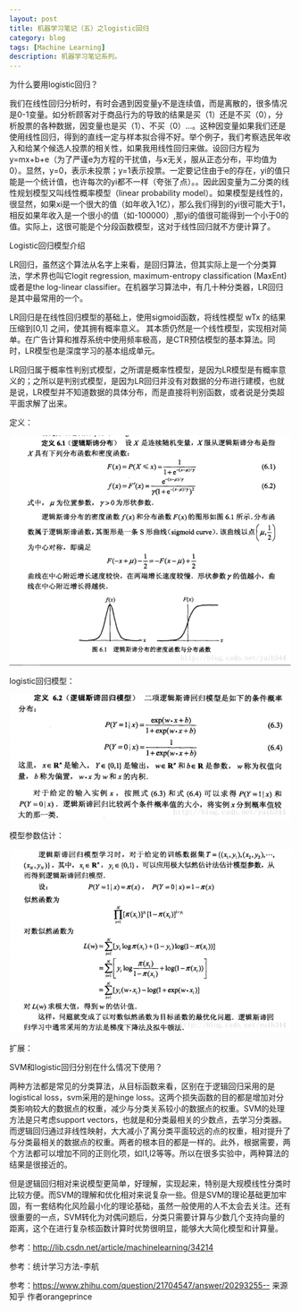 ```yaml
---
layout: post
title: 机器学习笔记（五）之logistic回归
category: blog
tags: [Machine Learning]
description: 机器学习笔记系列。
---
```



为什么要用logistic回归？


我们在线性回归分析时，有时会遇到因变量y不是连续值，而是离散的，很多情况是0-1变量。如分析顾客对于商品行为的导致的结果是买（1）还是不买（0），分析股票的各种数据，因变量也是买（1）、不买（0）…。这种因变量如果我们还是使用线性回归，得到的直线一定与样本拟合得不好。举个例子，我们考察选民年收入和给某个候选人投票的相关性，如果我用线性回归来做。设回归方程为y=mx+b+e（为了严谨e为方程的干扰值，与x无关，服从正态分布，平均值为0）。显然，y=0，表示未投票；y=1表示投票。一定要记住由于e的存在，yi的值只能是一个统计值，也许每次的yi都不一样（夸张了点）。。因此因变量为二分类的线性规划模型又叫线性概率模型（linear probability model）。如果模型是线性的，很显然，如果xi是一个很大的值（如年收入1亿），那么我们得到的yi很可能大于1，相反如果年收入是一个很小的值（如-100000）,那yi的值很可能得到一个小于0的值。实际上，这很可能是个分段函数模型，这对于线性回归就不方便计算了。



Logistic回归模型介绍





LR回归，虽然这个算法从名字上来看，是回归算法，但其实际上是一个分类算法，学术界也叫它logit regression, maximum-entropy classification (MaxEnt)或者是the log-linear classifier。在机器学习算法中，有几十种分类器，LR回归是其中最常用的一个。

LR回归是在线性回归模型的基础上，使用sigmoid函数，将线性模型 wTx 的结果压缩到[0,1] 之间，使其拥有概率意义。 其本质仍然是一个线性模型，实现相对简单。在广告计算和推荐系统中使用频率极高，是CTR预估模型的基本算法。同时，LR模型也是深度学习的基本组成单元。

LR回归属于概率性判别式模型，之所谓是概率性模型，是因为LR模型是有概率意义的；之所以是判别式模型，是因为LR回归并没有对数据的分布进行建模，也就是说，LR模型并不知道数据的具体分布，而是直接将判别函数，或者说是分类超平面求解了出来。



定义：


![简陋的草图](https://github.com/Yangtiancoder/Yangtiancoder.github.io/blob/master/assets/images/7.png?raw=true)



logistic回归模型：



![简陋的草图](https://github.com/Yangtiancoder/Yangtiancoder.github.io/blob/master/assets/images/8.png?raw=true)



模型参数估计：



![简陋的草图](https://github.com/Yangtiancoder/Yangtiancoder.github.io/blob/master/assets/images/9.png?raw=true)



扩展：



SVM和logistic回归分别在什么情况下使用？

两种方法都是常见的分类算法，从目标函数来看，区别在于逻辑回归采用的是logistical loss，svm采用的是hinge loss。这两个损失函数的目的都是增加对分类影响较大的数据点的权重，减少与分类关系较小的数据点的权重。SVM的处理方法是只考虑support vectors，也就是和分类最相关的少数点，去学习分类器。而逻辑回归通过非线性映射，大大减小了离分类平面较远的点的权重，相对提升了与分类最相关的数据点的权重。两者的根本目的都是一样的。此外，根据需要，两个方法都可以增加不同的正则化项，如l1,l2等等。所以在很多实验中，两种算法的结果是很接近的。

但是逻辑回归相对来说模型更简单，好理解，实现起来，特别是大规模线性分类时比较方便。而SVM的理解和优化相对来说复杂一些。但是SVM的理论基础更加牢固，有一套结构化风险最小化的理论基础，虽然一般使用的人不太会去关注。还有很重要的一点，SVM转化为对偶问题后，分类只需要计算与少数几个支持向量的距离，这个在进行复杂核函数计算时优势很明显，能够大大简化模型和计算量。




参考：http://lib.csdn.net/article/machinelearning/34214

参考：统计学习方法-李航

参考：https://www.zhihu.com/question/21704547/answer/20293255--  来源知乎 作者orangeprince









